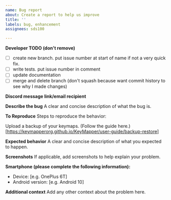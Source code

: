 ```yaml
---
name: Bug report
about: Create a report to help us improve
title: ''
labels: bug, enhancement
assignees: sds100

---
```


**Developer TODO (don't remove)**
- [ ] create new branch. put issue number at start of name if not a very quick fix.
- [ ] write tests. put issue number in comment
- [ ] update documentation
- [ ] merge and delete branch (don't squash because want commit history to see why I made changes)

**Discord message link/email recipient**

**Describe the bug**
A clear and concise description of what the bug is.

**To Reproduce**
Steps to reproduce the behavior:

Upload a backup of your keymaps. (Follow the guide here.)[https://keymapperorg.github.io/KeyMapper/user-guide/backup-restore]

**Expected behavior**
A clear and concise description of what you expected to happen.

**Screenshots**
If applicable, add screenshots to help explain your problem.

**Smartphone (please complete the following information):**
 - Device: [e.g. OnePlus 6T]
 - Android version: [e.g. Android 10]

**Additional context**
Add any other context about the problem here.
